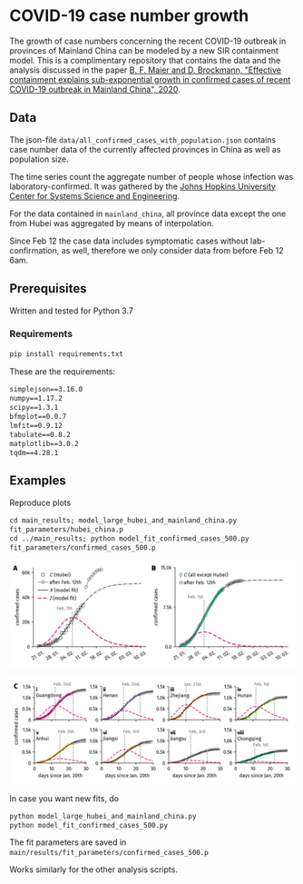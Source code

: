 # COVID-19 case number growth

The growth of case numbers concerning the recent COVID-19 outbreak
in provinces of Mainland China can be modeled by a new SIR containment model.
This is a complimentary repository that contains the data and the analysis discussed in the paper [B. F. Maier and D. Brockmann, "Effective containment explains sub-exponential growth in confirmed cases of recent COVID-19 outbreak in Mainland China", 2020](https://arxiv.org/abs/2002.07572).

## Data 

The json-file `data/all_confirmed_cases_with_population.json` contains case number data
of the currently affected provinces in China as well as population size.

The time series count the aggregate number of people whose infection was laboratory-confirmed.
It was gathered by the [Johns Hopkins University Center for Systems Science and Engineering](https://github.com/CSSEGISandData/COVID-19).

For the data contained in `mainland_china`, all province data except the one from Hubei
was aggregated by means of interpolation.

Since Feb 12 the case data includes symptomatic cases without lab-confirmation, as well,
therefore we only consider data from before Feb 12 6am.

## Prerequisites

Written and tested for Python 3.7

### Requirements

```bash
pip install requirements.txt
```
These are the requirements:

```
simplejson==3.16.0
numpy==1.17.2
scipy==1.3.1
bfmplot==0.0.7
lmfit==0.9.12
tabulate==0.8.2
matplotlib==3.0.2
tqdm==4.28.1
```

## Examples

Reproduce plots

```
cd main_results; model_large_hubei_and_mainland_china.py fit_parameters/hubei_china.p
cd ../main_results; python model_fit_confirmed_cases_500.py fit_parameters/confirmed_cases_500.p
```

![modelFitHubeiMainland](main_results/model_fit_figures/hubei_and_mainland_china.png)

![modelFitConfirmed500](main_results/model_fit_figures/model_fit_confirmed_500.png)

In case you want new fits, do

```
python model_large_hubei_and_mainland_china.py
python model_fit_confirmed_cases_500.py
```

The fit parameters are saved in `main/results/fit_parameters/confirmed_cases_500.p`

Works similarly for the other analysis scripts.
